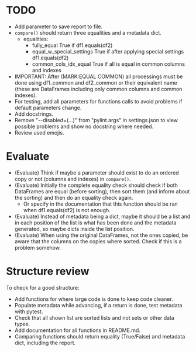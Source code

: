 # TODO
- Add parameter to save report to file.
- `compare()` should return three equalities and a metadata dict.
    - equalities:
        - fully_equal True if df1.equals(df2)
        - equal_w_special_settings True if after applying special settings df1.equals(df2)
        - common_cols_idx_equal True if all is equal in common columns and indexes
- IMPORTANT: After (MARK:EQUAL COMMON) all processings must be done using df1_common and df2_common or their equivalent name (these are DataFrames including only common columns and common indexes).
- For testing, add all parameters for functions calls to avoid problems if default parameters change.
- Add docstrings.
- Remove "--disabled=(...)" from "pylint.args" in settings.json to view possible problems and show no docstring where needed.
- Review used emojis.

# Evaluate
- (Evaluate) Think if maybe a parameter should exist to do an ordered copy or not (columns and indexes) in `compare()`.
- (Evaluate) Initially the complete equality check should check if both DataFrames are equal (before sorting), then sort them (and inform about the sorting) and then do an equality check again.
    - Or specify in the documentation that this function should be ran when df1.equals(df2) is not enough.
- (Evaluate) Instead of metadata being a dict, maybe it should be a list and in each position of the list is what has been done and the metadata generated, so maybe dicts inside the list position.
- (Evaluate) When using the original DataFrames, not the ones copied, be aware that the columns on the copies where sorted. Check if this is a problem somehow.

# Structure review
To check for a good structure:
- Add functions for where large code is done to keep code cleaner.
- Populate metadata while advancing, if a return is done, test metadata with pytest.
- Check that all shown list are sorted lists and not sets or other data types.
- Add documentation for all functions in README.md.
- Comparing functions should return equality (True/False) and metadata dict, including the report.